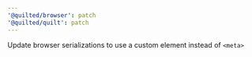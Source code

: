 ```yaml
---
'@quilted/browser': patch
'@quilted/quilt': patch
---
```


Update browser serializations to use a custom element instead of `<meta>`
